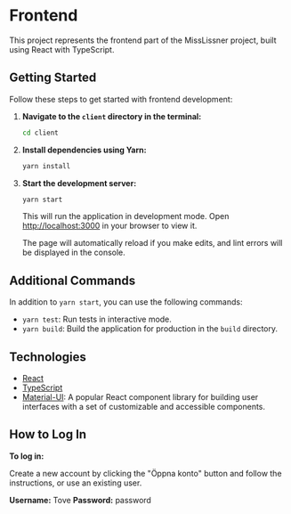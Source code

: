 # Frontend

This project represents the frontend part of the MissLissner project, built using React with TypeScript.

## Getting Started

Follow these steps to get started with frontend development:

1. **Navigate to the `client` directory in the terminal:**

   ```bash
   cd client
   ```

2. **Install dependencies using Yarn:**

   ```bash
   yarn install
   ```

3. **Start the development server:**

   ```bash
   yarn start
   ```

   This will run the application in development mode. Open [http://localhost:3000](http://localhost:3000) in your browser to view it.

   The page will automatically reload if you make edits, and lint errors will be displayed in the console.

## Additional Commands

In addition to `yarn start`, you can use the following commands:

- `yarn test`: Run tests in interactive mode.
- `yarn build`: Build the application for production in the `build` directory.

## Technologies

- [React](https://reactjs.org/)
- [TypeScript](https://www.typescriptlang.org/)
- [Material-UI](https://mui.com/): A popular React component library for building user interfaces with a set of customizable and accessible components.

## How to Log In

**To log in:**

Create a new account by clicking the "Öppna konto" button and follow the instructions, or use an existing user.

**Username:** Tove
**Password:** password
